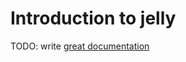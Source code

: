 # Introduction to jelly

TODO: write [great documentation](http://jacobian.org/writing/what-to-write/)
